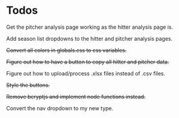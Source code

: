 # Todos

Get the pitcher analysis page working as the hitter analysis page is.

Add season list dropdowns to the hitter and pitcher analysis pages.

~~Convert all colors in globals.css to css variables.~~

~~Figure out how to have a button to copy all hitter and pitcher data.~~

Figure out how to upload/process .xlsx files instead of .csv files.

~~Style the buttons.~~

~~Remove bcryptjs and implement node functions instead.~~

Convert the nav dropdown to my new type.
